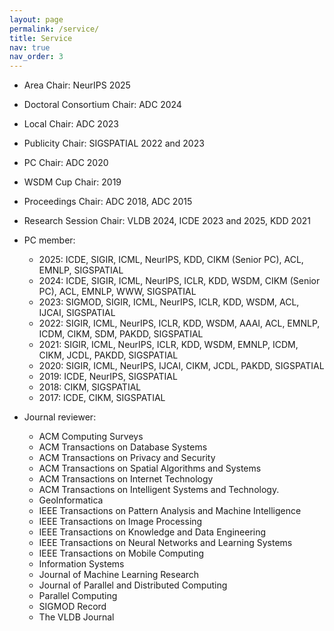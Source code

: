 ```yaml
---
layout: page
permalink: /service/
title: Service
nav: true
nav_order: 3
---
```


* Area Chair: NeurIPS 2025
* Doctoral Consortium Chair: ADC 2024
* Local Chair: ADC 2023
* Publicity Chair: SIGSPATIAL 2022 and 2023
* PC Chair: ADC 2020
* WSDM Cup Chair: 2019
* Proceedings Chair: ADC 2018, ADC 2015
* Research Session Chair: VLDB 2024, ICDE 2023 and 2025, KDD 2021 

* PC member:
    * 2025: ICDE, SIGIR, ICML, NeurIPS, KDD, CIKM (Senior PC), ACL, EMNLP, SIGSPATIAL
    * 2024: ICDE, SIGIR, ICML, NeurIPS, ICLR, KDD, WSDM, CIKM (Senior PC), ACL, EMNLP, WWW, SIGSPATIAL
    * 2023: SIGMOD, SIGIR, ICML, NeurIPS, ICLR, KDD, WSDM, ACL, IJCAI, SIGSPATIAL
    * 2022: SIGIR, ICML, NeurIPS, ICLR, KDD, WSDM, AAAI, ACL, EMNLP, ICDM, CIKM, SDM, PAKDD, SIGSPATIAL
    * 2021: SIGIR, ICML, NeurIPS, ICLR, KDD, WSDM, EMNLP, ICDM, CIKM, JCDL, PAKDD, SIGSPATIAL
    * 2020: SIGIR, ICML, NeurIPS, IJCAI, CIKM, JCDL, PAKDD, SIGSPATIAL
    * 2019: ICDE, NeurIPS, SIGSPATIAL
    * 2018: CIKM, SIGSPATIAL
    * 2017: ICDE, CIKM, SIGSPATIAL

* Journal reviewer:
    * ACM Computing Surveys
    * ACM Transactions on Database Systems
    * ACM Transactions on Privacy and Security
    * ACM Transactions on Spatial Algorithms and Systems
    * ACM Transactions on Internet Technology
    * ACM Transactions on Intelligent Systems and Technology.
    * GeoInformatica
    * IEEE Transactions on Pattern Analysis and Machine Intelligence
    * IEEE Transactions on Image Processing
    * IEEE Transactions on Knowledge and Data Engineering
    * IEEE Transactions on Neural Networks and Learning Systems
    * IEEE Transactions on Mobile Computing
    * Information Systems
    * Journal of Machine Learning Research
    * Journal of Parallel and Distributed Computing
    * Parallel Computing
    * SIGMOD Record
    * The VLDB Journal